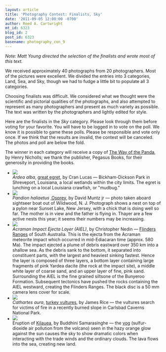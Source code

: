 ```yaml
---
layout: article
title: 'Photography Contest: Finalists, Sky'
date: '2011-09-05 12:00:00 -0700'
author: Reed A. Cartwright
mt_id: 6323
blog_id: 2
post_id: 6323
basename: photography_con_9
---
```

_Note: Matt Young directed the selection of the finalists and wrote most of this text._

We received approximately 40 photographs from 20 photographers.  Most of the pictures were excellent.  We divided the entries into 3 categories, Land, Sea, and Sky, though we had to fudge a little bit to populate all 3 categories.

Choosing finalists was difficult. We considered what we thought were the scientific and pictorial qualities of the photographs, and also attempted to represent as many photographers and present as much variety as possible. The text was written by the photographers and lightly edited for style.

Here are the finalists in the _Sky_ category.  Please look through them before voting for your favorite.  You will have to be logged in to vote on the poll.  We know it is possible to game these polls.  Please be responsible and vote only once.  If we think that the results are invalid, the contest will be canceled.  The photos and poll are below the fold.

The winner in each category will receive a copy of [The Way of the Panda](http://www.amazon.com/Way-Panda-Henry-Nicholls/dp/1846683688), by Henry Nicholls; we thank the publisher, Pegasus Books, for their generosity in providing the books.


<style>
#mygalleryview {
}
.gallery {
background-color: #333 !important;
margin-left: auto;
margin-right: auto;
}
.pointer {
border-bottom-color: #FFF !important;
}
.frame.current .img_wrap {
border-color: #FFF !important;
}
.gallery img {
margin: 0px !important;
}
.frame .img_wrap {
border-width: 3px !important;
}
.panel-overlay {
overflow:auto !important;
} 
</style>
<ul id="mygalleryview" >
<li><img src="{{ site.baseurl }}/uploads/2011/lucas-great%20egret-ardea%20alba.jpg" />
<div class="panel-overlay">
<i>Ardea alba</i>, <a href="http://en.wikipedia.org/wiki/Great_Egret">great egret</a>, by Cran Lucas &mdash; Bickham-Dickson Park in Shreveport, Louisiana, a local wetlands within the city limits. The egret is lunching on a local Louisiana crawfish, or "mudbug."
</div>
</li>
<li><img src="{{ site.baseurl }}/uploads/2011/Muntz_osprey.jpg" />
<div class="panel-overlay">
<i>Pandion haliaetus </i>,<a href="http://en.wikipedia.org/wiki/Osprey">Osprey</a>, by David Muntz jr &mdash; photo taken aboard sightseer boat out of Wildwood, N. J.  Photograph shows a nest on top of  a pylon near Sunset Lake, New Jersey, with a chick that is doing well so far. The mother is in view and the father is flying in. Thayer are a few active nests this year; it seems their numbers may be increasing. 
</div>
</li>
<li><img src="{{ site.baseurl }}/uploads/2011/Nedin.Ejectalayer.jpg" />
<div class="panel-overlay">
<i>Acraman Impact Ejecta Layer (AIEL)</i>, by Christopher Nedin &mdash; <a href="http://en.wikipedia.org/wiki/Flinders_Ranges">Flinders Ranges</a> of South Australia. This is the ejecta from the Acraman meteorite impact which occurred in mid-Ediacaran time (approx. 580 Ma). The impact ejected a plume of debris eastward over 350 km into a shallow sea. As the debris sank to the bottom, it separated into constituent parts, with the largest and heaviest sinking fastest. Hence the layer is composed of three layers, a bottom layer containing large fragments of pink Yardea dacite (the rock at the impact site), a middle white layer of coarse sand, and an upper layer of fine, pink sand. Surrounding the AIEL is the fine grained siltsone of the Bunyeroo Formation. Subsequent tectonics have pushed the rocks containing the AIEL westward, creating the Flinders Ranges.  The black disc is a 50 mm camera lens cover for scale.
</div>
</li>
<li><img src="{{ site.baseurl }}/uploads/2011/Rice.Cathartes_aura.jpg" />
<div class="panel-overlay">
<i>Cathartes aura</i>, <a href="http://en.wikipedia.org/wiki/Turkey_Vulture">turkey vultures</a>, by James Rice &mdash; the vultures search for victims of fire in a recently burned slope in Carlsbad Caverns National Park.
</div>
</li>
<li><img src="{{ site.baseurl }}/uploads/2011/Samarasinghe.Kilauea.JPG" />
<div class="panel-overlay">
Eruption of <a href="en.wikipedia.org/wiki/Kilauea">Kilauea</a>, by Buddhini Samarasinghe &mdash; the <a href="http://en.wikipedia.org/wiki/Vog">vog</a> (sulfur-dioxide air pollution from the volcano) seen in the hazy orange glow against the sun causes the sky to show dramatic colors when interacting with the trade winds and the ordinary clouds.  The lava flows into the sea, creating new land. 
</div>
</li>
</ul>
<script>
$(function(){
$('#mygalleryview').galleryView({
panel_width: 600,
panel_height: 450,
frame_width: 100,
frame_height: 100,
nav_theme: '/scripts/ext/themes/light',
transition_interval: 0
});
});
</script>
